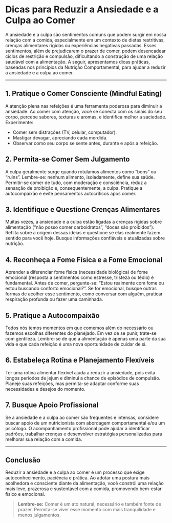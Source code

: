 
# Dicas para Reduzir a Ansiedade e a Culpa ao Comer

A ansiedade e a culpa são sentimentos comuns que podem surgir em nossa relação com a comida, especialmente em um contexto de dietas restritivas, crenças alimentares rígidas ou experiências negativas passadas. Esses sentimentos, além de prejudicarem o prazer de comer, podem desencadear ciclos de restrição e compulsão, dificultando a construção de uma relação saudável com a alimentação. A seguir, apresentamos dicas práticas, baseadas nos princípios da Nutrição Comportamental, para ajudar a reduzir a ansiedade e a culpa ao comer.

___

## 1. Pratique o Comer Consciente (Mindful Eating)

A atenção plena nas refeições é uma ferramenta poderosa para diminuir a ansiedade. Ao comer com atenção, você se conecta com os sinais do seu corpo, percebe sabores, texturas e aromas, e identifica melhor a saciedade. Experimente:

- Comer sem distrações (TV, celular, computador).
- Mastigar devagar, apreciando cada mordida.
- Observar como seu corpo se sente antes, durante e após a refeição.

## 2. Permita-se Comer Sem Julgamento

A culpa geralmente surge quando rotulamos alimentos como “bons” ou “ruins”. Lembre-se: nenhum alimento, isoladamente, define sua saúde. Permitir-se comer de tudo, com moderação e consciência, reduz a sensação de proibição e, consequentemente, a culpa. Pratique a autocompaixão e evite pensamentos autocríticos após comer.

## 3. Identifique e Questione Crenças Alimentares

Muitas vezes, a ansiedade e a culpa estão ligadas a crenças rígidas sobre alimentação (“não posso comer carboidratos”, “doces são proibidos”). Reflita sobre a origem dessas ideias e questione se elas realmente fazem sentido para você hoje. Busque informações confiáveis e atualizadas sobre nutrição.

## 4. Reconheça a Fome Física e a Fome Emocional

Aprender a diferenciar fome física (necessidade biológica) de fome emocional (resposta a sentimentos como estresse, tristeza ou tédio) é fundamental. Antes de comer, pergunte-se: “Estou realmente com fome ou estou buscando conforto emocional?”. Se for emocional, busque outras formas de acolher esse sentimento, como conversar com alguém, praticar respiração profunda ou fazer uma caminhada.

## 5. Pratique a Autocompaixão

Todos nós temos momentos em que comemos além do necessário ou fazemos escolhas diferentes do planejado. Em vez de se punir, trate-se com gentileza. Lembre-se de que a alimentação é apenas uma parte da sua vida e que cada refeição é uma nova oportunidade de cuidar de si.

## 6. Estabeleça Rotina e Planejamento Flexíveis

Ter uma rotina alimentar flexível ajuda a reduzir a ansiedade, pois evita longos períodos de jejum e diminui a chance de episódios de compulsão. Planeje suas refeições, mas permita-se adaptar conforme suas necessidades e desejos do momento.

## 7. Busque Apoio Profissional

Se a ansiedade e a culpa ao comer são frequentes e intensas, considere buscar apoio de um nutricionista com abordagem comportamental e/ou um psicólogo. O acompanhamento profissional pode ajudar a identificar padrões, trabalhar crenças e desenvolver estratégias personalizadas para melhorar sua relação com a comida.

___

## Conclusão

Reduzir a ansiedade e a culpa ao comer é um processo que exige autoconhecimento, paciência e prática. Ao adotar uma postura mais acolhedora e consciente diante da alimentação, você constrói uma relação mais leve, prazerosa e sustentável com a comida, promovendo bem-estar físico e emocional.

> **Lembre-se:** Comer é um ato natural, necessário e também fonte de prazer. Permita-se viver esse momento com mais tranquilidade e menos julgamentos.
```
